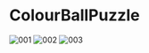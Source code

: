 # ColourBallPuzzle
![001](https://user-images.githubusercontent.com/110012944/201014864-2dd18770-695e-40e4-be4d-db9f4bdf4df5.png)
![002](https://user-images.githubusercontent.com/110012944/201014891-7a6cfc1d-19a5-40ff-9dd0-e5d73c79ad1e.png)
![003](https://user-images.githubusercontent.com/110012944/201014903-0d6f4073-f049-4fb2-8a9d-0bd72314f655.png)
